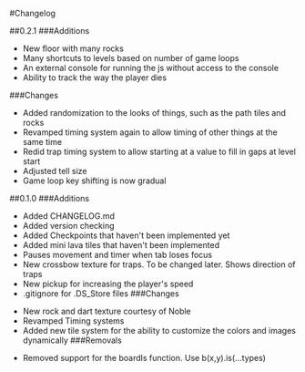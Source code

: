 #Changelog

##0.2.1
###Additions
+ New floor with many rocks
+ Many shortcuts to levels based on number of game loops
+ An external console for running the js without access to the console
+ Ability to track the way the player dies

###Changes
* Added randomization to the looks of things, such as the path tiles and rocks
* Revamped timing system again to allow timing of other things at the same time
* Redid trap timing system to allow starting at a value to fill in gaps at level start
* Adjusted tell size
* Game loop key shifting is now gradual

##0.1.0
###Additions
+ Added CHANGELOG.md
+ Added version checking
+ Added Checkpoints that haven't been implemented yet
+ Added mini lava tiles that haven't been implemented
+ Pauses movement and timer when tab loses focus
+ New crossbow texture for traps. To be changed later. Shows direction of traps
+ New pickup for increasing the player's speed
+ .gitignore for .DS_Store files
###Changes
* New rock and dart texture courtesy of Noble
* Revamped Timing systems
* Added new tile system for the ability to customize the colors and images dynamically
###Removals
- Removed support for the boardIs function. Use b(x,y).is(...types)